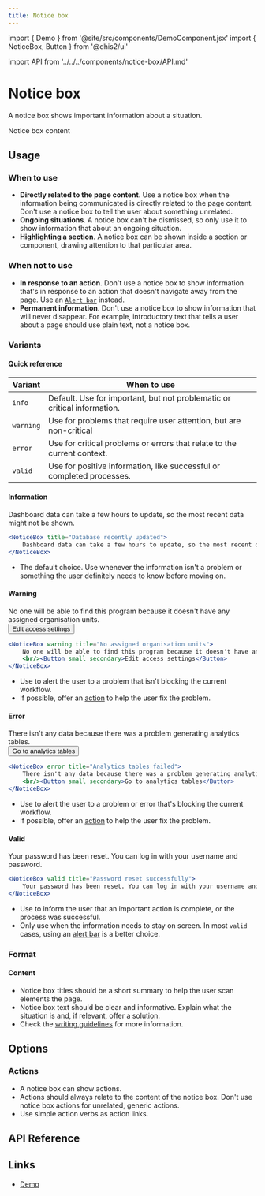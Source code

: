 ```yaml
---
title: Notice box
---
```


import { Demo } from '@site/src/components/DemoComponent.jsx'
import { NoticeBox, Button } from '@dhis2/ui'

import API from '../../../components/notice-box/API.md'

# Notice box

A notice box shows important information about a situation.

<Demo>
    <NoticeBox title="Notice box title">
        Notice box content
    </NoticeBox>
</Demo>

## Usage

### When to use

-   **Directly related to the page content**. Use a notice box when the information being communicated is directly related to the page content. Don't use a notice box to tell the user about something unrelated.
-   **Ongoing situations**. A notice box can't be dismissed, so only use it to show information that about an ongoing situation.
-   **Highlighting a section**. A notice box can be shown inside a section or component, drawing attention to that particular area.

### When not to use

-   **In response to an action**. Don't use a notice box to show information that's in response to an action that doesn't navigate away from the page. Use an [`Alert bar`](alertbar.md) instead.
-   **Permanent information**. Don't use a notice box to show information that will never disappear. For example, introductory text that tells a user about a page should use plain text, not a notice box.

### Variants

#### Quick reference

| Variant   | When to use                                                              |
| --------- | ------------------------------------------------------------------------ |
| `info`    | Default. Use for important, but not problematic or critical information. |
| `warning` | Use for problems that require user attention, but are non-critical       |
| `error`   | Use for critical problems or errors that relate to the current context.  |
| `valid`   | Use for positive information, like successful or completed processes.    |

#### Information

<Demo>
    <NoticeBox title="Database recently updated">
        Dashboard data can take a few hours to update, so the most recent data might not be shown.
    </NoticeBox>
</Demo>

```jsx
<NoticeBox title="Database recently updated">
    Dashboard data can take a few hours to update, so the most recent data might not be shown.
</NoticeBox>
```

-   The default choice. Use whenever the information isn't a problem or something the user definitely needs to know before moving on.

#### Warning

<Demo>
    <NoticeBox warning title="No assigned organisation units">
        No one will be able to find this program because it doesn't have any assigned organisation units.
        <br/><Button small secondary>Edit access settings</Button>
    </NoticeBox>
</Demo>

```jsx
<NoticeBox warning title="No assigned organisation units">
    No one will be able to find this program because it doesn't have any assigned organisation units.
    <br/><Button small secondary>Edit access settings</Button>
</NoticeBox>
```

-   Use to alert the user to a problem that isn't blocking the current workflow.
-   If possible, offer an [action](#actions) to help the user fix the problem.

#### Error

<Demo>
    <NoticeBox error title="Analytics tables failed">
        There isn't any data because there was a problem generating analytics tables.
        <br/><Button small secondary>Go to analytics tables</Button>
    </NoticeBox>
</Demo>

```jsx
<NoticeBox error title="Analytics tables failed">
    There isn't any data because there was a problem generating analytics tables.
    <br/><Button small secondary>Go to analytics tables</Button>
</NoticeBox>
```

-   Use to alert the user to a problem or error that's blocking the current workflow.
-   If possible, offer an [action](#actions) to help the user fix the problem.

#### Valid

<Demo>
    <NoticeBox valid title="Password reset successfully">
        Your password has been reset. You can log in with your username and password.
    </NoticeBox>
</Demo>

```jsx
<NoticeBox valid title="Password reset successfully">
    Your password has been reset. You can log in with your username and password.
</NoticeBox>
```

-   Use to inform the user that an important action is complete, or the process was successful.
-   Only use when the information needs to stay on screen. In most `valid` cases, using an [alert bar](./alertbar.md) is a better choice.

### Format

#### Content

-   Notice box titles should be a short summary to help the user scan elements the page.
-   Notice box text should be clear and informative. Explain what the situation is and, if relevant, offer a solution.
-   Check the [writing guidelines](../patterns/writing.md) for more information.

## Options

### Actions

-   A notice box can show actions.
-   Actions should always relate to the content of the notice box. Don't use notice box actions for unrelated, generic actions.
-   Use simple action verbs as action links.

## API Reference

<API />

## Links

-   [Demo](/demo/?path=/story/notice-box--default)
